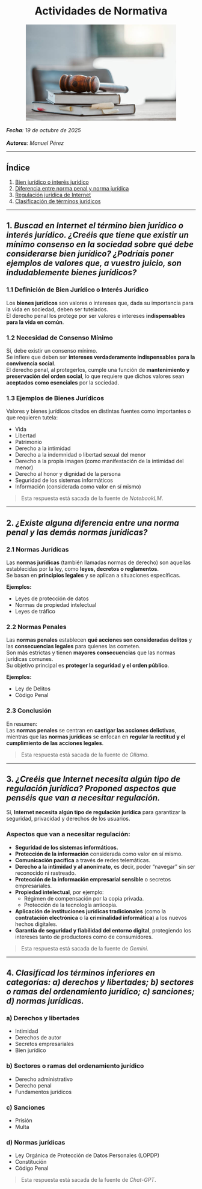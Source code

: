 <h1 align="center">Actividades de Normativa</h1>

<p align="center">
  <img src="https://github.com/IES-Rafael-Alberti/CiberSeguridad25-26_Individual/blob/main/img/istockphoto-2045620685-612x612.jpg" 
       alt="imagen portada infraestructura" width="400">
</p>


***Fecha**: 19 de octubre de 2025 <br><br> **Autores**: Manuel Pérez*

---

## Índice

1. [Bien jurídico o interés jurídico](#1-buscad-en-internet-el-término-bien-jurídico-o-interés-jurídico-creéis-que-tiene-que-existir-un-mínimo-consenso-en-la-sociedad-sobre-qué-debe-considerarse-bien-jurídico-podríais-poner-ejemplos-de-valores-que-a-vuestro-juicio-son-indudablemente-bienes-jurídicos)  
2. [Diferencia entre norma penal y norma jurídica](#2-existe-alguna-diferencia-entre-una-norma-penal-y-las-demás-normas-jurídicas)  
3. [Regulación jurídica de Internet](#3-creéis-que-internet-necesita-algún-tipo-de-regulación-jurídica-proponed-aspectos-que-penséis-que-van-a-necesitar-regulación)  
4. [Clasificación de términos jurídicos](#clasificacion)

---

## 1. ***Buscad en Internet el término bien jurídico o interés jurídico. ¿Creéis que tiene que existir un mínimo consenso en la sociedad sobre qué debe considerarse bien jurídico? ¿Podríais poner ejemplos de valores que, a vuestro juicio, son indudablemente bienes jurídicos?***

### 1.1 Definición de Bien Jurídico o Interés Jurídico  
Los **bienes jurídicos** son valores o intereses que, dada su importancia para la vida en sociedad, deben ser tutelados.  
El derecho penal los protege por ser valores e intereses **indispensables para la vida en común**.

### 1.2 Necesidad de Consenso Mínimo  
Sí, debe existir un consenso mínimo.  
Se infiere que deben ser **intereses verdaderamente indispensables para la convivencia social**.  
El derecho penal, al protegerlos, cumple una función de **mantenimiento y preservación del orden social**, lo que requiere que dichos valores sean **aceptados como esenciales** por la sociedad.

### 1.3 Ejemplos de Bienes Jurídicos  
Valores y bienes jurídicos citados en distintas fuentes como importantes o que requieren tutela:

- Vida  
- Libertad  
- Patrimonio  
- Derecho a la intimidad  
- Derecho a la indemnidad o libertad sexual del menor  
- Derecho a la propia imagen (como manifestación de la intimidad del menor)  
- Derecho al honor y dignidad de la persona  
- Seguridad de los sistemas informáticos  
- Información (considerada como valor en sí mismo)

> Esta respuesta está sacada de la fuente de *NotebookLM*.

---

## 2. ***¿Existe alguna diferencia entre una norma penal y las demás normas jurídicas?***

### 2.1 Normas Jurídicas  
Las **normas jurídicas** (también llamadas normas de derecho) son aquellas establecidas por la ley, como **leyes, decretos o reglamentos**.  
Se basan en **principios legales** y se aplican a situaciones específicas.  

**Ejemplos:**  
- Leyes de protección de datos  
- Normas de propiedad intelectual  
- Leyes de tráfico  

### 2.2 Normas Penales  
Las **normas penales** establecen **qué acciones son consideradas delitos** y las **consecuencias legales** para quienes las cometen.  
Son más estrictas y tienen **mayores consecuencias** que las normas jurídicas comunes.  
Su objetivo principal es **proteger la seguridad y el orden público**.  

**Ejemplos:**  
- Ley de Delitos  
- Código Penal  

### 2.3 Conclusión  
En resumen:  
Las **normas penales** se centran en **castigar las acciones delictivas**, mientras que las **normas jurídicas** se enfocan en **regular la rectitud y el cumplimiento de las acciones legales**.

> Esta respuesta está sacada de la fuente de *Ollama*.

---

## 3. ***¿Creéis que Internet necesita algún tipo de regulación jurídica? Proponed aspectos que penséis que van a necesitar regulación.***

Sí, **Internet necesita algún tipo de regulación jurídica** para garantizar la seguridad, privacidad y derechos de los usuarios.

### Aspectos que van a necesitar regulación:

- **Seguridad de los sistemas informáticos.**  
- **Protección de la información** considerada como valor en sí mismo.  
- **Comunicación pacífica** a través de redes telemáticas.  
- **Derecho a la intimidad y al anonimato**, es decir, poder “navegar” sin ser reconocido ni rastreado.  
- **Protección de la información empresarial sensible** o secretos empresariales.  
- **Propiedad intelectual**, por ejemplo:  
  - Régimen de compensación por la copia privada.  
  - Protección de la tecnología anticopia.  
- **Aplicación de instituciones jurídicas tradicionales** (como la **contratación electrónica** o la **criminalidad informática**) a los nuevos hechos digitales.  
- **Garantía de seguridad y fiabilidad del entorno digital**, protegiendo los intereses tanto de productores como de consumidores.

> Esta respuesta está sacada de la fuente de *Gemini*.

---

<a id="clasificacion"></a>
## 4. ***Clasificad los términos inferiores en categorías: a) derechos y libertades; b) sectores o ramas del ordenamiento jurídico; c) sanciones; d) normas jurídicas.***

### a) Derechos y libertades  
- Intimidad  
- Derechos de autor  
- Secretos empresariales  
- Bien jurídico  

### b) Sectores o ramas del ordenamiento jurídico  
- Derecho administrativo  
- Derecho penal  
- Fundamentos jurídicos  

### c) Sanciones  
- Prisión  
- Multa  

### d) Normas jurídicas  
- Ley Orgánica de Protección de Datos Personales (LOPDP)  
- Constitución  
- Código Penal

> Esta respuesta está sacada de la fuente de *Chat-GPT*.



